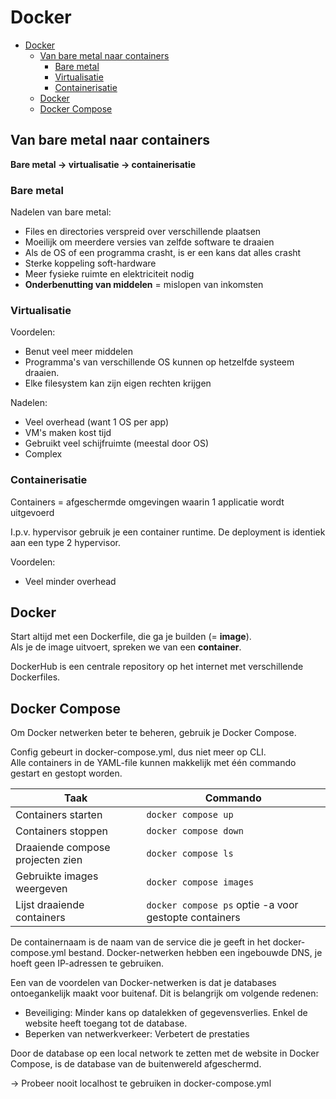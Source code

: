# Docker

- [Docker](#docker)
  - [Van bare metal naar containers](#van-bare-metal-naar-containers)
    - [Bare metal](#bare-metal)
    - [Virtualisatie](#virtualisatie)
    - [Containerisatie](#containerisatie)
  - [Docker](#docker-1)
  - [Docker Compose](#docker-compose)

## Van bare metal naar containers

**Bare metal -> virtualisatie -> containerisatie**

### Bare metal

Nadelen van bare metal:

- Files en directories verspreid over verschillende plaatsen
- Moeilijk om meerdere versies van zelfde software te draaien
- Als de OS of een programma crasht, is er een kans dat alles crasht
- Sterke koppeling soft-hardware
- Meer fysieke ruimte en elektriciteit nodig
- **Onderbenutting van middelen** = mislopen van inkomsten

### Virtualisatie

Voordelen:

- Benut veel meer middelen
- Programma's van verschillende OS kunnen op hetzelfde systeem draaien.
- Elke filesystem kan zijn eigen rechten krijgen

Nadelen:

- Veel overhead (want 1 OS per app)
- VM's maken kost tijd
- Gebruikt veel schijfruimte (meestal door OS)
- Complex

### Containerisatie

Containers = afgeschermde omgevingen waarin 1 applicatie wordt uitgevoerd

I.p.v. hypervisor gebruik je een container runtime. De deployment is identiek aan een type 2 hypervisor.

Voordelen:

- Veel minder overhead

## Docker

Start altijd met een Dockerfile, die ga je builden (= **image**). <br> Als je de image uitvoert, spreken we van een **container**.

DockerHub is een centrale repository op het internet met verschillende Dockerfiles.

## Docker Compose

Om Docker netwerken beter te beheren, gebruik je Docker Compose.

Config gebeurt in docker-compose.yml, dus niet meer op CLI.<br> Alle containers in de YAML-file kunnen makkelijk met één commando gestart en gestopt worden.

| Taak                             | Commando                                              |
| -------------------------------- | ----------------------------------------------------- |
| Containers starten               | `docker compose up`                                   |
| Containers stoppen               | `docker compose down`                                 |
| Draaiende compose projecten zien | `docker compose ls`                                   |
| Gebruikte images weergeven       | `docker compose images`                               |
| Lijst draaiende containers       | `docker compose ps` optie -a voor gestopte containers |

De containernaam is de naam van de service die je geeft in het docker-compose.yml bestand. Docker-netwerken hebben een ingebouwde DNS, je hoeft geen IP-adressen te gebruiken.

Een van de voordelen van Docker-netwerken is dat je databases ontoegankelijk maakt voor buitenaf. Dit is belangrijk om volgende redenen:

- Beveiliging: Minder kans op datalekken of gegevensverlies. Enkel de website heeft toegang tot de database.
- Beperken van netwerkverkeer: Verbetert de prestaties

Door de database op een local network te zetten met de website in Docker Compose, is de database van de buitenwereld afgeschermd.

-> Probeer nooit localhost te gebruiken in docker-compose.yml
